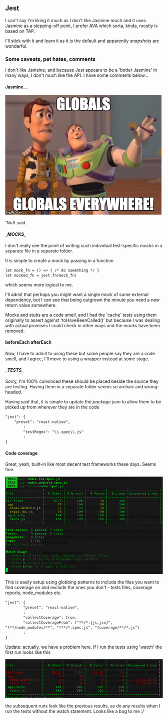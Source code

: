 ## Jest

I can't say I'm liking it much as I don't like Jasmine much and it uses Jasmine as a stepping-off point, I prefer AVA which sorta, kinda, mostly is based on TAP. 

I'll stick with it and learn it as it *is* the default and apparently *snapshots* are wonderful.

### Some caveats, pet hates, comments
I don't like Jamsine, and because Jest appears to be a 'better Jasmine' in many ways, I don't much like the API. I have some comments below...

#### Jasmine...
![Globals! Globals everywhere](./globals.jpg)

'Nuff said.


#### \__MOCKS\__
I don't really see the point of writing such individual test-specific mocks in a separate file in a separate folder.

It is simple to create a mock by passing in a function

    let mock_fn = () => { /* do something */ }
    let mocked_fn = jest.fn(mock_fn)
    
which seems more logical to me.

I'll admit that perhaps you might want a single mock of some external dependency, but I can see that being outgrown the minute you need a new return value somewhere.

Mocks and stubs are a code smell, and I had the 'cache' tests using them originally to assert against 'toHaveBeenCalled()' but because I was dealing with actual promises I could check in other ways and the mocks have been removed.

#### beforeEach afterEach
Now, I have to admit to using these but some people say they are a code smell, and I agree, I'll move to using a wrapper instead at some stage.
  
#### \__TESTS\__
Sorry, I'm 100% convinced these should be placed beside the source they are testing. Having them in a separate folder seems so archaic and wrong-headed.

Having said that, it is simple to update the *package.json* to allow them to be picked up from wherever they are in the code

    "jest": {
        "preset": "react-native",
            :
            "testRegex": "\\.spec\\.js"
            :
    }

#### Code coverage 
Great, yeah, built-in like most decent test frameworks these days. Seems fine.

![Coverage reports](./coverages.png)

This is easily setup using globbing patterns to include the files you want to find coverage on and exclude the ones you don't - tests files, coverage reports, node_modules etc.

    "jest": {
            "preset": "react-native",
            :
            "collectCoverage": true,
            "collectCoverageFrom": ["**/*.{js,jsx}", "!**/node_modules/**", "!**/*.spec.js", "!coverage/**/*.js"]
            :
    }
    
Update: actually, we have a problem here. If I run the tests using 'watch' the first run looks like this

![Coverage reports](./firstruncover.png)

the subsequent runs look like the previous results, as do any results when I run the tests without the watch statement. Looks like a bug to me :/ 
